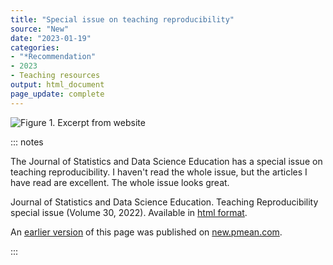 ```yaml
---
title: "Special issue on teaching reproducibility"
source: "New"
date: "2023-01-19"
categories:
- "*Recommendation"
- 2023
- Teaching resources
output: html_document
page_update: complete
---
```


![Figure 1. Excerpt from website](http://www.pmean.com/new-images/23/teaching-reproducibility-01.png)

::: notes

The Journal of Statistics and Data Science Education has a special issue on teaching reproducibility. I haven't read the whole issue, but the articles I have read are excellent. The whole issue looks great.

Journal of Statistics and Data Science Education. Teaching Reproducibility special issue (Volume 30, 2022). Available in [html format][jsd1].

[jsd1]: https://www.tandfonline.com/toc/ujse21/30/3

An [earlier version][sim2] of this page was published on [new.pmean.com][sim1].

[sim1]: http://new.pmean.com
[sim2]: http://new.pmean.com/teaching-reproducibility/

:::
